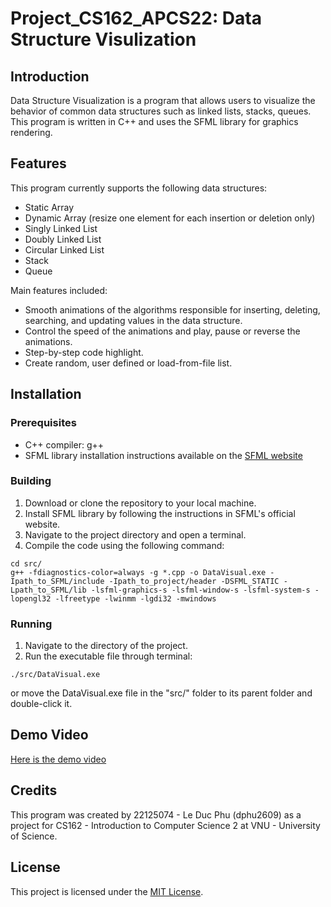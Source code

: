 # Project_CS162_APCS22: Data Structure Visulization

## Introduction

Data Structure Visualization is a program that allows users to visualize the behavior of common data structures such as linked lists, stacks, queues. This program is written in C++ and uses the SFML library for graphics rendering.

## Features
This program currently supports the following data structures:
- Static Array
- Dynamic Array (resize one element for each insertion or deletion only)
- Singly Linked List
- Doubly Linked List
- Circular Linked List
- Stack
- Queue


Main features included:
- Smooth animations of the algorithms responsible for inserting, deleting, searching, and updating values in the data structure.
- Control the speed of the animations and play, pause or reverse the animations.
- Step-by-step code highlight.
- Create random, user defined or load-from-file list.

## Installation

### Prerequisites

- C++ compiler: g++
- SFML library installation instructions available on the [SFML website](https://www.sfml-dev.org/download.php)

### Building

1. Download or clone the repository to your local machine.
2. Install SFML library by following the instructions in SFML's official website.
3. Navigate to the project directory and open a terminal.
4. Compile the code using the following command:
```console
cd src/
g++ -fdiagnostics-color=always -g *.cpp -o DataVisual.exe -Ipath_to_SFML/include -Ipath_to_project/header -DSFML_STATIC -Lpath_to_SFML/lib -lsfml-graphics-s -lsfml-window-s -lsfml-system-s -lopengl32 -lfreetype -lwinmm -lgdi32 -mwindows
```

### Running

1. Navigate to the directory of the project.
2. Run the executable file through terminal:
```console
./src/DataVisual.exe
```
or move the DataVisual.exe file in the "src/" folder to its parent folder and double-click it.

## Demo Video

[Here is the demo video](https://youtu.be/XL3D9DG7r-0)

## Credits

This program was created by 22125074 - Le Duc Phu (dphu2609) as a project for CS162 - Introduction to Computer Science 2 at VNU - University of Science.

## License

This project is licensed under the [MIT License](https://opensource.org/licenses/MIT).
